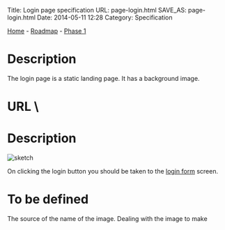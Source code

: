 Title: Login page specification
URL: page-login.html
SAVE_AS: page-login.html
Date: 2014-05-11 12:28
Category: Specification

[Home][] - [Roadmap][] - [Phase 1][]  



# Description
The login page is a static landing page.  It has a background image.

# URL \ 

# Description
![sketch][]

[sketch]: http://drummonds.github.io/galleria/images/login-sketch.png

On clicking the login button you should be taken to the [login form][] screen.

# To be defined
The source of the name of the image.
Dealing with the image to make

[Home]: http://drummonds.github.io/galleria/index.html
[Roadmap]: http://drummonds.github.io/galleria/development-roadmap.html
[Phase 1]: http://drummonds.github.io/galleria/phase-1.html
[login form]: http://drummonds.github.io/galleria/page-login-form.html

